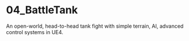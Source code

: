 # 04_BattleTank
An open-world, head-to-head tank fight with simple terrain, AI, advanced control systems in UE4.